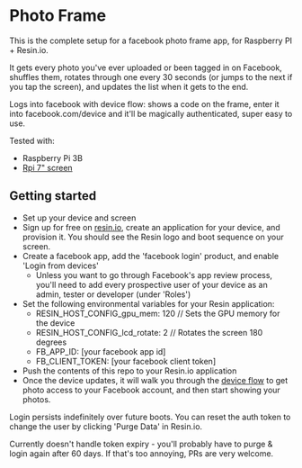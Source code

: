 # Photo Frame

This is the complete setup for a facebook photo frame app, for Raspberry PI + Resin.io.

It gets every photo you've ever uploaded or been tagged in on Facebook, shuffles them, rotates through one every 30 seconds (or jumps to the next if you tap the screen), and updates the list when it gets to the end.

Logs into facebook with device flow: shows a code on the frame, enter it into facebook.com/device and it'll be magically authenticated, super easy to use.

Tested with:

* Raspberry Pi 3B
* [Rpi 7" screen](https://shop.pimoroni.com/products/raspberry-pi-7-touchscreen-display-with-frame)

## Getting started

- Set up your device and screen
- Sign up for free on [resin.io](https://dashboard.resin.io/signup), create an application for your device, and provision it. You should see the Resin logo and boot sequence on your screen.
- Create a facebook app, add the 'facebook login' product, and enable 'Login from devices'
    * Unless you want to go through Facebook's app review process, you'll need to add every prospective user of your device as an admin, tester or developer (under 'Roles')
- Set the following environmental variables for your Resin application:
    * RESIN_HOST_CONFIG_gpu_mem: 120 // Sets the GPU memory for the device
    * RESIN_HOST_CONFIG_lcd_rotate: 2 // Rotates the screen 180 degrees
    * FB_APP_ID: [your facebook app id]
    * FB_CLIENT_TOKEN: [your facebook client token]
- Push the contents of this repo to your Resin.io application
- Once the device updates, it will walk you through the [device flow](https://developers.facebook.com/docs/facebook-login/for-devices) to get photo access to your Facebook account, and then start showing your photos.

Login persists indefinitely over future boots. You can reset the auth token to change the user by clicking 'Purge Data' in Resin.io.

Currently doesn't handle token expiry - you'll probably have to purge & login again after 60 days. If that's too annoying, PRs are very welcome.